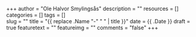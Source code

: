 +++
author = "Ole Halvor Smylingsås"
description = ""
resources = []
categories = []
tags = []     
slug = ""
title = "{{ replace .Name "-" " " | title }}"
date = {{ .Date }}
draft = true
featuretext = ""
featureimg = ""
comments = "false"
+++